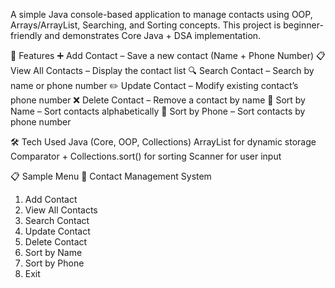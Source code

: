 A simple Java console-based application to manage contacts using OOP, Arrays/ArrayList, Searching, and Sorting concepts.
This project is beginner-friendly and demonstrates Core Java + DSA implementation.

🚀 Features
➕ Add Contact – Save a new contact (Name + Phone Number)
📋 View All Contacts – Display the contact list
🔍 Search Contact – Search by name or phone number
✏️ Update Contact – Modify existing contact’s phone number
❌ Delete Contact – Remove a contact by name
🔡 Sort by Name – Sort contacts alphabetically
🔢 Sort by Phone – Sort contacts by phone number

🛠️ Tech Used
Java (Core, OOP, Collections)
ArrayList for dynamic storage
Comparator + Collections.sort() for sorting
Scanner for user input

📋 Sample Menu
📇 Contact Management System
1. Add Contact
2. View All Contacts
3. Search Contact
4. Update Contact
5. Delete Contact
6. Sort by Name
7. Sort by Phone
8. Exit
